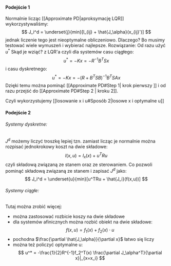 #### Podejście 1
Normalnie licząc [[Approximate PD|aproksymację LQR]] wykorzystywaliśmy:
 $$ J_i^d = \underset{j}{min}[l_{ij} + \hat{J_\alpha}(x_{ij}')] $$
 jednak liczenie tego jest nieoptymalne obliczeniowo.
 Dlaczego?
 Bo musimy testować wiele wymuszeń i wybierać najlepsze.
 Rozwiązanie:
 Od razu użyć $u^*$
 Skąd je wziąć?
 z LQR'a
 czyli dla systemów casu ciągłego:
 $$ u^* = -Kx = -R^{-1}B^TSx $$
i casu dyskretnego:
 $$ u^* = -Kx = -(R+B^TSB)^{-1}B^TSAx $$
Dzięki temu można pominąć [[Approximate PD#Step 1| krok pierwszy ]] i od razu przejść do [[Approximate PD#Step 2 | kroku 2]].

Czyli wykorzystujemy [[losowanie x i u#Sposób 2|losowe x i optymalne u]]
#### Podejście 2

###### Systemy dyskretne:
$J^d$ możemy liczyć troszkę lepiej tzn. zamiast licząc je normalnie można rozpisać jednokrokowy koszt na dwie składowe:
$$ l(x,u) = l_x(x) + u^TRu $$
czyli składową związaną ze stanem oraz ze sterowaniem. Co pozwoli pominąć składową związaną ze stanem i zapisać $J^d$ jako:
 $$ J_i^d = \underset{u}{min}[u^TRu + \hat{J_i}(f(x,u))] $$

###### Systemy ciągłe:
Tutaj można zrobić więcej:
- można zastosować rozbicie koszy na dwie składowe
- dla systemów afinicznych można rozbić obiekt na dwie składowe:
	$$ f(x,u) = f_1(x) + f_2(x) \cdot u $$
- pochodna $\frac{\partial \hat{J_\alpha}}{\partial x}$ łatwo się liczy
- można też policzyć optymalne u:
	$$ u^* = -\frac{1}{2}R^{-1}f_2^T(x) \frac{\partial J_\alpha^T}{\partial x}|_{x=x_i} $$